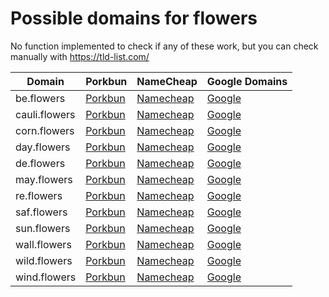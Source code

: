 # Possible domains for flowers

No function implemented to check if any of these work, but you can check manually with https://tld-list.com/

| Domain | Porkbun | NameCheap | Google Domains |
|---|---|---|---|
| be.flowers | [Porkbun](https://porkbun.com/checkout/search?prb=e814663da1&tlds=&idnLanguage=&search=search&q=be.flowers) | [Namecheap](https://www.namecheap.com/domains/registration/results/?domain=be.flowers) | [Google](https://domains.google.com/registrar/search?searchTerm=be.flowers) |
| cauli.flowers | [Porkbun](https://porkbun.com/checkout/search?prb=e814663da1&tlds=&idnLanguage=&search=search&q=cauli.flowers) | [Namecheap](https://www.namecheap.com/domains/registration/results/?domain=cauli.flowers) | [Google](https://domains.google.com/registrar/search?searchTerm=cauli.flowers) |
| corn.flowers | [Porkbun](https://porkbun.com/checkout/search?prb=e814663da1&tlds=&idnLanguage=&search=search&q=corn.flowers) | [Namecheap](https://www.namecheap.com/domains/registration/results/?domain=corn.flowers) | [Google](https://domains.google.com/registrar/search?searchTerm=corn.flowers) |
| day.flowers | [Porkbun](https://porkbun.com/checkout/search?prb=e814663da1&tlds=&idnLanguage=&search=search&q=day.flowers) | [Namecheap](https://www.namecheap.com/domains/registration/results/?domain=day.flowers) | [Google](https://domains.google.com/registrar/search?searchTerm=day.flowers) |
| de.flowers | [Porkbun](https://porkbun.com/checkout/search?prb=e814663da1&tlds=&idnLanguage=&search=search&q=de.flowers) | [Namecheap](https://www.namecheap.com/domains/registration/results/?domain=de.flowers) | [Google](https://domains.google.com/registrar/search?searchTerm=de.flowers) |
| may.flowers | [Porkbun](https://porkbun.com/checkout/search?prb=e814663da1&tlds=&idnLanguage=&search=search&q=may.flowers) | [Namecheap](https://www.namecheap.com/domains/registration/results/?domain=may.flowers) | [Google](https://domains.google.com/registrar/search?searchTerm=may.flowers) |
| re.flowers | [Porkbun](https://porkbun.com/checkout/search?prb=e814663da1&tlds=&idnLanguage=&search=search&q=re.flowers) | [Namecheap](https://www.namecheap.com/domains/registration/results/?domain=re.flowers) | [Google](https://domains.google.com/registrar/search?searchTerm=re.flowers) |
| saf.flowers | [Porkbun](https://porkbun.com/checkout/search?prb=e814663da1&tlds=&idnLanguage=&search=search&q=saf.flowers) | [Namecheap](https://www.namecheap.com/domains/registration/results/?domain=saf.flowers) | [Google](https://domains.google.com/registrar/search?searchTerm=saf.flowers) |
| sun.flowers | [Porkbun](https://porkbun.com/checkout/search?prb=e814663da1&tlds=&idnLanguage=&search=search&q=sun.flowers) | [Namecheap](https://www.namecheap.com/domains/registration/results/?domain=sun.flowers) | [Google](https://domains.google.com/registrar/search?searchTerm=sun.flowers) |
| wall.flowers | [Porkbun](https://porkbun.com/checkout/search?prb=e814663da1&tlds=&idnLanguage=&search=search&q=wall.flowers) | [Namecheap](https://www.namecheap.com/domains/registration/results/?domain=wall.flowers) | [Google](https://domains.google.com/registrar/search?searchTerm=wall.flowers) |
| wild.flowers | [Porkbun](https://porkbun.com/checkout/search?prb=e814663da1&tlds=&idnLanguage=&search=search&q=wild.flowers) | [Namecheap](https://www.namecheap.com/domains/registration/results/?domain=wild.flowers) | [Google](https://domains.google.com/registrar/search?searchTerm=wild.flowers) |
| wind.flowers | [Porkbun](https://porkbun.com/checkout/search?prb=e814663da1&tlds=&idnLanguage=&search=search&q=wind.flowers) | [Namecheap](https://www.namecheap.com/domains/registration/results/?domain=wind.flowers) | [Google](https://domains.google.com/registrar/search?searchTerm=wind.flowers) |
